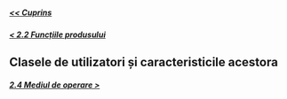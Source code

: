 ##### [<< Cuprins](../Cuprins.md)
##### [< 2.2 Funcțiile produsului](2.2%20Funcțiile%20produsului.md)
## Clasele de utilizatori și caracteristicile acestora
##### [2.4 Mediul de operare >](2.4%20Mediul%20de%20operare.md)
